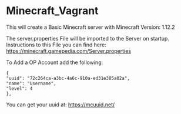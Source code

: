 # Minecraft_Vagrant
This will create a Basic Minecraft server with Minecraft Version: 1.12.2

The server.properties File will be imported to the Server on startup. Instructions to this File you can find here: https://minecraft.gamepedia.com/Server.properties


To Add a OP Account add the following:

    {
    "uuid": "72c264ca-a3bc-4a6c-910a-ed31e385a02a",
    "name": "Username",
    "level": 4
    },

You can get your uuid at: https://mcuuid.net/
